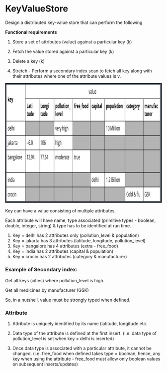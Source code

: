 # KeyValueStore

Design a distributed key-value store that can perform the following

**Functional requirements**

1. Store a set of attributes (value) against a particular key (k)

2. Fetch the value stored against a particular key (k)

3. Delete a key (k)

4. Stretch - Perform a secondary index scan to fetch all key along with their
attributes where one of the attribute values is v.

!["Key Values"](images/key-value-store.png?raw=true)

Key can have a value consisting of multiple attributes.

Each attribute will have name, type associated (primitive types - boolean, double, integer, string) & type has to be identified at run time.

1) Key = delhi has 2 attributes only (pollution_level & population)
2) Key = jakarta has 3 attributes (latitude, longitude, pollution_level)
3) Key = bangalore has 4 attributes (extra - free_food)
4) Key = india has 2 attributes (capital & population)
5) Key = crocin has 2 attributes (category & manufacturer)

### Example of Secondary index:

Get all keys (cities) where pollution_level is high.

Get all medicines by manufacturer (GSK)

So, in a nutshell, value must be strongly typed when defined.

### Attribute
1. Attribute is uniquely identified by its name (latitude, longitude etc.

2. Data type of the attribute is defined at the first insert. (i.e. data type of pollution_level is set when key = delhi is inserted)

3. Once data type is associated with a particular attribute, it cannot be changed.
(i.e. free_food when defined takes type = boolean, hence, any key when using the attribute - free_food must allow only boolean values on subsequent inserts/updates)


